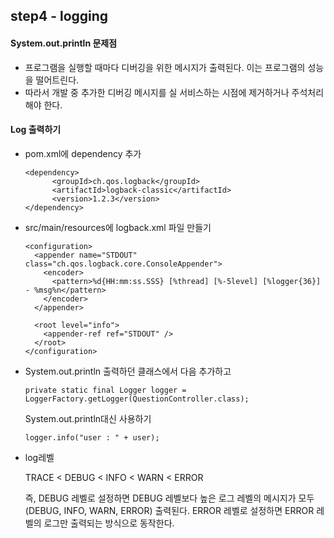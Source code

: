 ## step4 - logging

#### System.out.println 문제점

- 프로그램을 실행할 때마다 디버깅을 위한 메시지가 출력된다. 이는 프로그램의 성능을 떨어트린다.
- 따라서 개발 중 추가한 디버깅 메시지를 실 서비스하는 시점에 제거하거나 주석처리해야 한다.



#### Log 출력하기

- pom.xml에 dependency 추가

  ```
  <dependency>
  		<groupId>ch.qos.logback</groupId>
  		<artifactId>logback-classic</artifactId>
  		<version>1.2.3</version>
  </dependency>
  ```

  

- src/main/resources에 logback.xml 파일 만들기

  ```
  <configuration>
    <appender name="STDOUT" class="ch.qos.logback.core.ConsoleAppender">
      <encoder>
        <pattern>%d{HH:mm:ss.SSS} [%thread] [%-5level] [%logger{36}] - %msg%n</pattern>
      </encoder>
    </appender>
  
    <root level="info">
      <appender-ref ref="STDOUT" />
    </root>
  </configuration>
  ```

  

- System.out.println 출력하던 클래스에서 다음 추가하고

  ```
  private static final Logger logger = LoggerFactory.getLogger(QuestionController.class);
  ```

  System.out.println대신 사용하기

  ```
  logger.info("user : " + user);
  ```



* log레벨

  

  TRACE < DEBUG < INFO < WARN < ERROR

  

  즉, DEBUG 레벨로 설정하면 DEBUG 레벨보다 높은 로그 레벨의 메시지가 모두(DEBUG, INFO, WARN, ERROR) 출력된다. ERROR 레벨로 설정하면 ERROR 레벨의 로그만 출력되는 방식으로 동작한다.